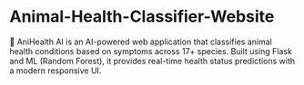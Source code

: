 # Animal-Health-Classifier-Website
🐾 AniHealth AI is an AI-powered web application that classifies animal health conditions based on symptoms across 17+ species. Built using Flask and ML (Random Forest), it provides real-time health status predictions with a modern responsive UI.
